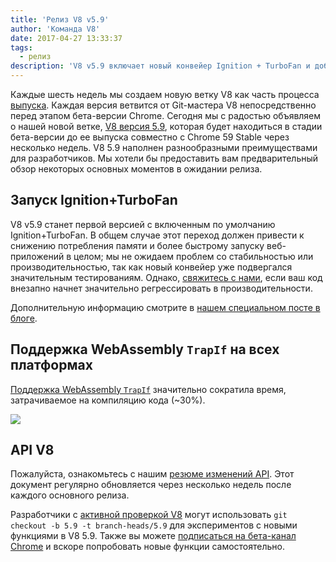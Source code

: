 ```yaml
---
title: 'Релиз V8 v5.9'
author: 'Команда V8'
date: 2017-04-27 13:33:37
tags:
  - релиз
description: 'V8 v5.9 включает новый конвейер Ignition + TurboFan и добавляет поддержку WebAssembly TrapIf на всех платформах.'
---
```

Каждые шесть недель мы создаем новую ветку V8 как часть процесса [выпуска](/docs/release-process). Каждая версия ветвится от Git-мастера V8 непосредственно перед этапом бета-версии Chrome. Сегодня мы с радостью объявляем о нашей новой ветке, [V8 версия 5.9](https://chromium.googlesource.com/v8/v8.git/+log/branch-heads/5.9), которая будет находиться в стадии бета-версии до ее выпуска совместно с Chrome 59 Stable через несколько недель. V8 5.9 наполнен разнообразными преимуществами для разработчиков. Мы хотели бы предоставить вам предварительный обзор некоторых основных моментов в ожидании релиза.

<!--truncate-->
## Запуск Ignition+TurboFan

V8 v5.9 станет первой версией с включенным по умолчанию Ignition+TurboFan. В общем случае этот переход должен привести к снижению потребления памяти и более быстрому запуску веб-приложений в целом; мы не ожидаем проблем со стабильностью или производительностью, так как новый конвейер уже подвергался значительным тестированиям. Однако, [свяжитесь с нами](https://bugs.chromium.org/p/v8/issues/entry?template=Bug%20report%20for%20the%20new%20pipeline), если ваш код внезапно начнет значительно регрессировать в производительности.

Дополнительную информацию смотрите в [нашем специальном посте в блоге](/blog/launching-ignition-and-turbofan).

## Поддержка WebAssembly `TrapIf` на всех платформах

[Поддержка WebAssembly `TrapIf`](https://chromium.googlesource.com/v8/v8/+/98fa962e5f342878109c26fd7190573082ac3abe) значительно сократила время, затрачиваемое на компиляцию кода (~30%).

![](/_img/v8-release-59/angrybots.png)

## API V8

Пожалуйста, ознакомьтесь с нашим [резюме изменений API](https://docs.google.com/document/d/1g8JFi8T_oAE_7uAri7Njtig7fKaPDfotU6huOa1alds/edit). Этот документ регулярно обновляется через несколько недель после каждого основного релиза.

Разработчики с [активной проверкой V8](/docs/source-code#using-git) могут использовать `git checkout -b 5.9 -t branch-heads/5.9` для экспериментов с новыми функциями в V8 5.9. Также вы можете [подписаться на бета-канал Chrome](https://www.google.com/chrome/browser/beta.html) и вскоре попробовать новые функции самостоятельно.
